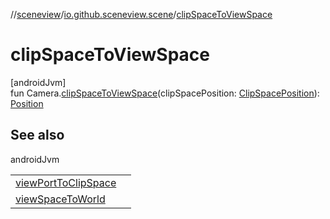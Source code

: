 //[sceneview](../../index.md)/[io.github.sceneview.scene](index.md)/[clipSpaceToViewSpace](clip-space-to-view-space.md)

# clipSpaceToViewSpace

[androidJvm]\
fun Camera.[clipSpaceToViewSpace](clip-space-to-view-space.md)(clipSpacePosition: [ClipSpacePosition](index.md#1417114357%2FClasslikes%2F-1571379623)): [Position](../io.github.sceneview.math/index.md#945960193%2FClasslikes%2F-1571379623)

## See also

androidJvm

| | |
|---|---|
| [viewPortToClipSpace](../io.github.sceneview.view/view-port-to-clip-space.md) |  |
| [viewSpaceToWorld](view-space-to-world.md) |  |
